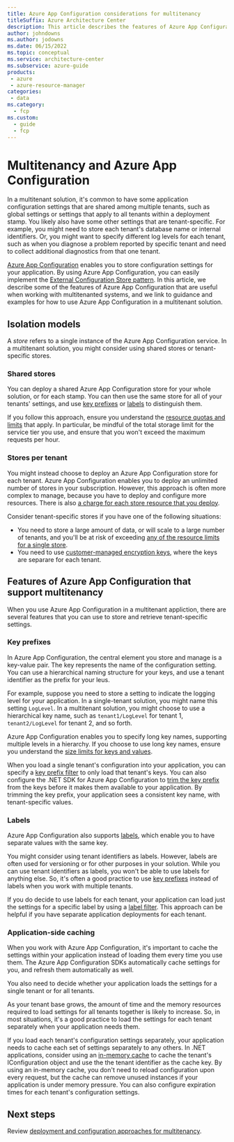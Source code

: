 ```yaml
---
title: Azure App Configuration considerations for multitenancy
titleSuffix: Azure Architecture Center
description: This article describes the features of Azure App Configuration that are useful when working with multitenanted systems, and it provides links to guidance and examples.
author: johndowns
ms.author: jodowns
ms.date: 06/15/2022
ms.topic: conceptual
ms.service: architecture-center
ms.subservice: azure-guide
products:
 - azure
 - azure-resource-manager
categories:
 - data
ms.category:
  - fcp
ms.custom:
  - guide
  - fcp
---
```


# Multitenancy and Azure App Configuration

In a multitenant solution, it's common to have some application configuration settings that are shared among multiple tenants, such as global settings or settings that apply to all tenants within a deployment stamp. You likely also have some other settings that are tenant-specific. For example, you might need to store each tenant's database name or internal identifiers. Or, you might want to specify different log levels for each tenant, such as when you diagnose a problem reported by specific tenant and need to collect additional diagnostics from that one tenant.

[Azure App Configuration](https://docs.microsoft.com/azure/azure-app-configuration/overview) enables you to store configuration settings for your application. By using Azure App Configuration, you can easily implement the [External Configuration Store pattern](https://docs.microsoft.com/azure/architecture/patterns/external-configuration-store). In this article, we describe some of the features of Azure App Configuration that are useful when working with multitenanted systems, and we link to guidance and examples for how to use Azure App Configuration in a multitenant solution.

## Isolation models

A *store* refers to a single instance of the Azure App Configuration service. In a multitenant solution, you might consider using shared stores or tenant-specific stores.

### Shared stores

You can deploy a shared Azure App Configuration store for your whole solution, or for each stamp. You can then use the same store for all of your tenants' settings, and use [key prefixes](#key-prefixes) or [labels](#labels) to distinguish them.

If you follow this approach, ensure you understand the [resource quotas and limits](/azure/azure-resource-manager/management/azure-subscription-service-limits#azure-app-configuration) that apply. In particular, be mindful of the total storage limit for the service tier you use, and ensure that you won't exceed the maximum requests per hour.

### Stores per tenant

You might instead choose to deploy an Azure App Configuration store for each tenant. Azure App Configuration enables you to deploy an unlimited number of stores in your subscription. However, this approach is often more complex to manage, because you have to deploy and configure more resources. There is also [a charge for each store resource that you deploy](https://azure.microsoft.com/pricing/details/app-configuration/#pricing).

Consider tenant-specific stores if you have one of the following situations:

- You need to store a large amount of data, or will scale to a large number of tenants, and you'll be at risk of exceeding [any of the resource limits for a single store](/azure/azure-resource-manager/management/azure-subscription-service-limits#azure-app-configuration).
- You need to use [customer-managed encryption keys](/azure/azure-app-configuration/concept-customer-managed-keys), where the keys are separare for each tenant.

## Features of Azure App Configuration that support multitenancy

When you use Azure App Configuration in a multitenant appliction, there are several features that you can use to store and retrieve tenant-specific settings.

### Key prefixes

In Azure App Configuration, the central element you store and manage is a key-value pair. The key represents the name of the configuration setting. You can use a hierarchical naming structure for your keys, and use a tenant identifier as the prefix for your leus.

For example, suppose you need to store a setting to indicate the logging level for your application. In a single-tenant solution, you might name this setting `LogLevel`. In a multitenant solution, you might choose to use a hierarchical key name, such as `tenant1/LogLevel` for tenant 1, `tenant2/LogLevel` for tenant 2, and so forth.

Azure App Configuration enables you to specify long key names, supporting multiple levels in a hierarchy. If you choose to use long key names, ensure you understand the [size limits for keys and values](/azure/azure-app-configuration/concept-key-value#keys).

When you load a single tenant's configuration into your application, you can specify a [key prefix filter](/dotnet/api/microsoft.extensions.configuration.azureappconfiguration.azureappconfigurationoptions.select?view=azure-dotnet#parameters) to only load that tenant's keys. You can also configure the .NET SDK for Azure App Configuration to [trim the key prefix](/dotnet/api/microsoft.extensions.configuration.azureappconfiguration.azureappconfigurationoptions.trimkeyprefix?view=azure-dotnet#microsoft-extensions-configuration-azureappconfiguration-azureappconfigurationoptions-trimkeyprefix(system-string)) from the keys before it makes them available to your application. By trimming the key prefix, your application sees a consistent key name, with tenant-specific values.

### Labels

Azure App Configuration also supports [labels](/azure/azure-app-configuration/concept-key-value#label-keys), which enable you to have separate values with the same key.

You might consider using tenant identifiers as labels. However, labels are often used for versioning or for other purposes in your solution. While you can use tenant identifiers as labels, you won't be able to use labels for anything else. So, it's often a good practice to use [key prefixes](#key-prefixes) instead of labels when you work with multiple tenants.

If you do decide to use labels for each tenant, your application can load just the settings for a specific label by using a [label filter](/dotnet/api/microsoft.extensions.configuration.azureappconfiguration.azureappconfigurationoptions.select?view=azure-dotnet#parameters). This approach can be helpful if you have separate application deployments for each tenant.

### Application-side caching

When you work with Azure App Configuration, it's important to cache the settings within your application instead of loading them every time you use them. The Azure App Configuration SDKs automatically cache settings for you, and refresh them automatically as well.

You also need to decide whether your application loads the settings for a single tenant or for all tenants.

As your tenant base grows, the amount of time and the memory resources required to load settings for all tenants together is likely to increase. So, in most situations, it's a good practice to load the settings for each tenant separately when your application needs them.

If you load each tenant's configuration settings separately, your application needs to cache each set of settings separately to any others. In .NET applications, consider using an [in-memory cache](/aspnet/core/performance/caching/memory) to cache the tenant's IConfiguration object and use the the tenant identifier as the cache key. By using an in-memory cache, you don't need to reload configuration upon every request, but the cache can remove unused instances if your application is under memory pressure. You can also configure expiration times for each tenant's configuration settings.

## Next steps

Review [deployment and configuration approaches for multitenancy](../approaches/deployment-configuration.yml).

